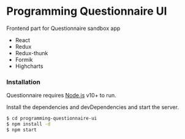 # Programming Questionnaire UI

Frontend part for Questionnaire sandbox app

- React
- Redux
- Redux-thunk
- Formik
- Highcharts

### Installation

Questionnaire requires [Node.js](https://nodejs.org/) v10+ to run.

Install the dependencies and devDependencies and start the server.

```sh
$ cd programming-questionnaire-ui
$ npm install -d
$ npm start
```
